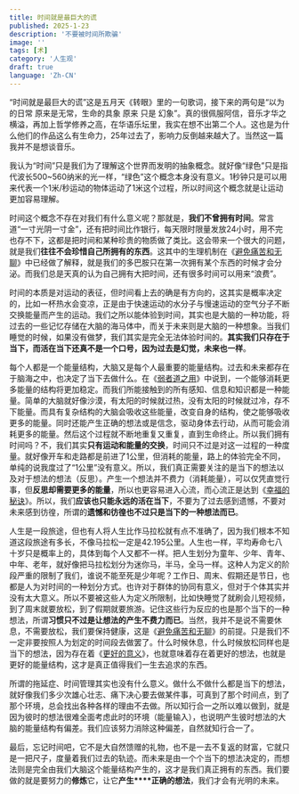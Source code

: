 ```yaml
---
title: 时间就是最巨大的谎
published: 2025-1-23
description: '不要被时间所欺骗'
image: ''
tags: [术]
category: '人生观'
draft: true
language: 'Zh-CN'
---
```

“时间就是最巨大的谎”这是五月天《转眼》里的一句歌词，接下来的两句是“以为的日常 原来是无常，生命的具象 原来 只是 幻象”。真的很佩服阿信，音乐才华之横溢，再加上哲学修养之高，在华语乐坛里，我实在想不出第二个人。这也是为什么他们的作品这么有生命力，25年过去了，影响力反倒越来越大了。当然这一篇我并不是想谈音乐。

我认为“时间”只是我们为了理解这个世界而发明的抽象概念。就好像“绿色”只是指代波长500~560纳米的光一样，“绿色”这个概念本身没有意义。1秒钟只是可以用来代表一个1米/秒运动的物体运动了1米这个过程，所以时间这个概念就是让运动更加容易理解。

时间这个概念不存在对我们有什么意义呢？那就是，**我们不曾拥有时间**。常言道“一寸光阴一寸金”，还有把时间比作银行，每天限时限量发放24小时，用不完也存不下，这都是把时间和某种珍贵的物质做了类比。这会带来一个很大的问题，就是我们**往往不会珍惜自己所拥有的东西**。这其中的生理机制在《[避免痛苦和无聊](https://mp.weixin.qq.com/s/besZFhv5sw11FG7bLsUh-A)》中已经做了解释，就是我们的多巴胺只在第一次拥有某个东西的时候才会分泌。而我们总是天真的认为自己拥有大把时间，还有很多时间可以用来“浪费”。

时间的本质是对运动的表征，但时间看上去的确是有方向的，这其实是概率决定的，比如一杯热水会变凉，正是由于快速运动的水分子与慢速运动的空气分子不断交换能量而产生的运动。我们之所以能体验到时间，其实也是大脑的一种功能，将过去的一些记忆存储在大脑的海马体中，而关于未来则是大脑的一种想象。当我们睡觉的时候，如果没有做梦，我们其实是完全无法体验时间的。**其实我们只存在于当下，而活在当下还真不是一个口号，因为过去是幻觉，未来也一样**。

每个人都是一个能量结构，大脑又是每个人最重要的能量结构。过去和未来都存在于脑海之中，也决定了当下去做什么。在《[弱者道之用](https://mp.weixin.qq.com/s/BXkKHfHUKNlI5YocdefxCA)》中说到，一个能够消耗更多能量的结构将更加稳定。而我们所能接触到的所有感知、信息和知识都是一种能量。简单的大脑就好像沙漠，有太阳的时候就过热，没有太阳的时候就过冷，存不下能量。而具有复杂结构的大脑会吸收这些能量，改变自身的结构，使之能够吸收更多的能量。同时还能产生正确的想法或是信念，驱动身体去行动，从而可能会消耗更多的能量。然后这个过程就不断地重复又重复，直到生命终止。所以我们拥有时间吗？不，我们其实**只有运动和能量的交换**，时间只不过是对这一过程的一种度量。就好像开车和走路都是前进了1公里，但消耗的能量，路上的体验完全不同，单纯的说我度过了“1公里”没有意义。所以，我们真正需要关注的是当下的想法以及对于想法的想法（反思）。产生一个想法并不费力（消耗能量），可以仅凭直觉行事，但**反思却需要更多的能量**，所以也更容易进入心流，而心流正是达到《[幸福的秘诀](https://mp.weixin.qq.com/s/Q9FHkf2r3O1HcaBRAvH9-w)》。所以，我们**应该也只能永远的活在当下**，不要为了过去感到遗憾，不要对未来感到彷徨，所谓的**遗憾和彷徨也不过只是当下的一种想法而已**。

人生是一段旅途，但也有人将人生比作马拉松就有点不准确了，因为我们根本不知道这段旅途有多长，不像马拉松一定是42.195公里。人生也一样，平均寿命七八十岁只是概率上的，具体到每个人又都不一样。把人生划分为童年、少年、青年、中年、老年，就好像把马拉松划分为迷你马，半马，全马一样。这种人为定义的阶段严重的限制了我们，谁说不能至死是少年呢？工作日、周末、假期还是节日，也都是人为对时间的一种划分方式。也许对于群体的协同有意义，但对于个体其实并没有太大意义。所以不要被这些人为定义所限制，比如快睡觉了就刷会儿短视频，到了周末就要放松，到了假期就要旅游。记住这些行为反应的也是那个当下的一种想法，所谓**习惯只不过是让想法的产生不费力而已**。当然，我并不是说不需要休息，不需要放松，我们要保持健康，这是《[避免痛苦和无聊](https://mp.weixin.qq.com/s/besZFhv5sw11FG7bLsUh-A)》的前提。只是我们不一定非要按照人为划定的时间段去做罢了。什么时候休息，什么时候放松同样也是当下的想法，因为存在着《[更好的意义](https://mp.weixin.qq.com/s/gssr6Xkuj83u5numWuqgQA)》，也就意味着存在着更好的想法，也就是更好的能量结构，这才是真正值得我们一生去追求的东西。

所谓的拖延症、时间管理其实也没有什么意义。做什么不做什么都是当下的想法，就好像我们多少次雄心壮志、痛下决心要去做某件事，可真到了那个时间点，到了那个环境，总会找出各种各样的理由不去做。所以知行合一之所以难以做到，就是因为彼时的想法很难全面考虑此时的环境（能量输入），也说明产生彼时想法的大脑的能量结构有偏差。我们应该努力消除这种偏差，自然就知行合一了。

最后，忘记时间吧，它不是大自然馈赠的礼物，也不是一去不复返的财富，它就只是一把尺子，度量着我们过去的轨迹。而未来是由一个个当下的想法决定的，而想法则是完全由我们大脑这个能量结构产生的，这才是我们真正拥有的东西。我们要做的就是要努力的**修炼**它，让它**产生****正确的想法**，我们才会有光明的未来。

